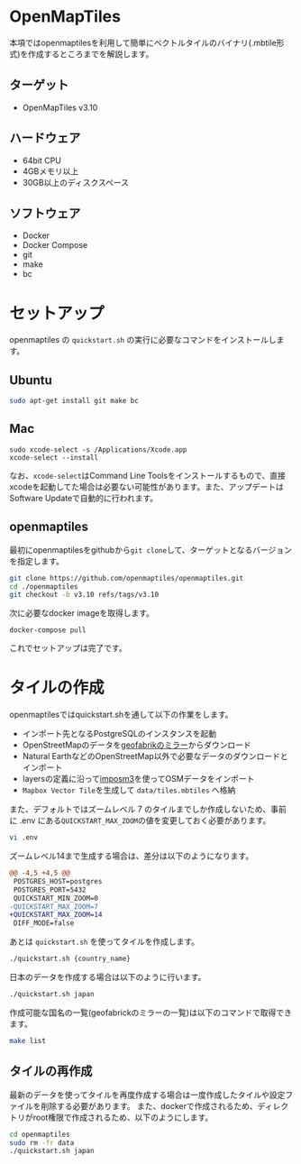 # OpenMapTiles

本項ではopenmaptilesを利用して簡単にベクトルタイルのバイナリ(.mbtile形式)を作成するところまでを解説します。

## ターゲット

- OpenMapTiles v3.10

## ハードウェア

- 64bit CPU
- 4GBメモリ以上
- 30GB以上のディスクスペース

## ソフトウェア

- Docker
- Docker Compose
- git
- make
- bc

# セットアップ

openmaptiles の ```quickstart.sh``` の実行に必要なコマンドをインストールします。

## Ubuntu

```bash
sudo apt-get install git make bc
```

## Mac

```
sudo xcode-select -s /Applications/Xcode.app
xcode-select --install
```

なお、`xcode-select`はCommand Line Toolsをインストールするもので、直接xcodeを起動してた場合は必要ない可能性があります。また、アップデートはSoftware Updateで自動的に行われます。

## openmaptiles

最初にopenmaptilesをgithubから`git clone`して、ターゲットとなるバージョンを指定します。

```bash
git clone https://github.com/openmaptiles/openmaptiles.git
cd ./openmaptiles
git checkout -b v3.10 refs/tags/v3.10
```

次に必要なdocker imageを取得します。

```
docker-compose pull
```

これでセットアップは完了です。

# タイルの作成

openmaptilesではquickstart.shを通して以下の作業をします。

- インポート先となるPostgreSQLのインスタンスを起動
- OpenStreetMapのデータを[geofabrikのミラー](http://download.geofabrik.de)からダウンロード
- Natural EarthなどのOpenStreetMap以外で必要なデータのダウンロードとインポート
- layersの定義に沿って[imposm3](https://github.com/omniscale/imposm3)を使ってOSMデータをインポート
- `Mapbox Vector Tile`を生成して `data/tiles.mbtiles` へ格納

また、デフォルトではズームレベル 7 のタイルまでしか作成しないため、事前に .env にある`QUICKSTART_MAX_ZOOM`の値を変更しておく必要があります。

```bash
vi .env
```

ズームレベル14まで生成する場合は、差分は以下のようになります。

```diff
@@ -4,5 +4,5 @@
 POSTGRES_HOST=postgres
 POSTGRES_PORT=5432
 QUICKSTART_MIN_ZOOM=0
-QUICKSTART_MAX_ZOOM=7
+QUICKSTART_MAX_ZOOM=14
 DIFF_MODE=false
```

あとは `quickstart.sh` を使ってタイルを作成します。

```bash
./quickstart.sh {country_name}
```

日本のデータを作成する場合は以下のように行います。

```bash
./quickstart.sh japan
```

作成可能な国名の一覧(geofabrickのミラーの一覧)は以下のコマンドで取得できます。

```bash
make list
```

## タイルの再作成

最新のデータを使ってタイルを再度作成する場合は一度作成したタイルや設定ファイルを削除する必要があります。
また、dockerで作成されるため、ディレクトリがroot権限で作成されるため、以下のようにします。

```bash
cd openmaptiles
sudo rm -fr data
./quickstart.sh japan
```


